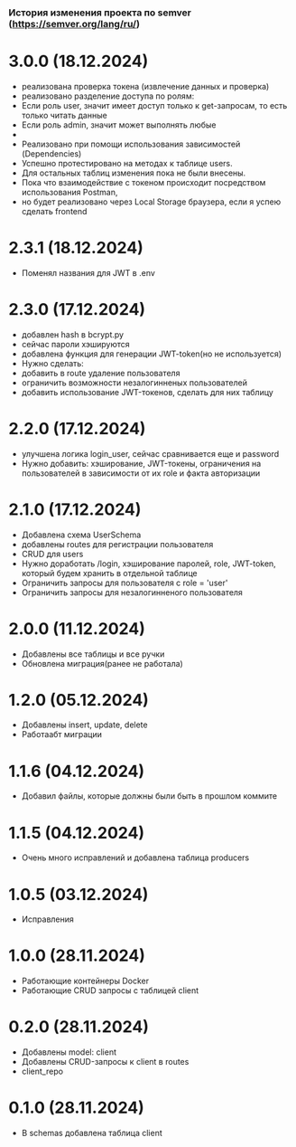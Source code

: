 ### История изменения проекта по semver (https://semver.org/lang/ru/)

# 3.0.0 (18.12.2024)
- реализована проверка токена (извлечение данных и проверка)
- реализовано разделение доступа по ролям:
-  Если роль user, значит имеет доступ только к get-запросам, то есть только читать данные 
-  Если роль admin, значит может выполнять любые 
-  
- Реализовано при помощи использования зависимостей (Dependencies)
- Успешно протестировано на методах к таблице users. 
- Для остальных таблиц изменения пока не были внесены.
- Пока что взаимодействие с токеном происходит посредством использования Postman,
- но будет реализовано через Local Storage браузера, если я успею сделать frontend


# 2.3.1 (18.12.2024)
- Поменял названия для JWT в .env

# 2.3.0 (17.12.2024)
- добавлен hash в bcrypt.py
- сейчас пароли хэшируются
- добавлена функция для генерации JWT-token(но не используется)
- Нужно сделать:
- добавить в route удаление пользователя
- ограничить возможности незалогинненых пользователей
- добавить использование JWT-токенов, сделать для них таблицу



# 2.2.0 (17.12.2024)
- улучшена логика login_user, сейчас сравнивается еще и password
- Нужно добавить: хэширование, JWT-токены, ограничения на пользователей в зависимости от их role и факта авторизации

# 2.1.0 (17.12.2024)
- Добавлена схема UserSchema
- добавлены routes для регистрации пользователя
- CRUD для users
- Нужно доработать /login, хэширование паролей, role, JWT-token, который будем хранить в отдельной таблице
- Ограничить запросы для пользователя с role = 'user'
- Ограничить запросы для незалогинненого пользователя

# 2.0.0 (11.12.2024)
- Добавлены все таблицы и все ручки
- Обновлена миграция(ранее не работала)

# 1.2.0 (05.12.2024)
- Добавлены insert, update, delete
- Работаабт миграции

# 1.1.6 (04.12.2024)
- Добавил файлы, которые должны были быть в прошлом коммите

# 1.1.5 (04.12.2024)
- Очень много исправлений и добавлена таблица producers

# 1.0.5 (03.12.2024)
- Исправления

# 1.0.0 (28.11.2024)
- Работающие контейнеры Docker
- Работающие CRUD запросы с таблицей client

# 0.2.0 (28.11.2024)
- Добавлены model: client
- Добавлены CRUD-запросы к client в routes
- client_repo

# 0.1.0 (28.11.2024)
- В schemas добавлена таблица client